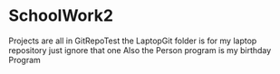 # SchoolWork2
Projects are all in GitRepoTest
the LaptopGit folder is for my laptop repository just ignore that one
Also the Person program is my birthday Program
